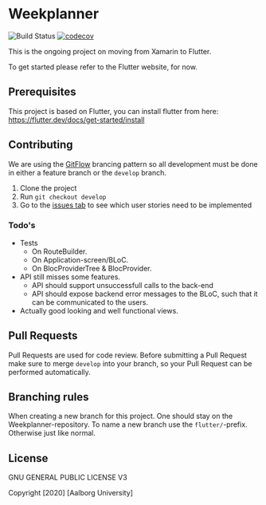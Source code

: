 # Weekplanner

![Build Status](https://github.com/aau-giraf/weekplanner/workflows/CI/badge.svg)
[![codecov](https://codecov.io/gh/aau-giraf/weekplanner/branch/develop/graph/badge.svg)](https://codecov.io/gh/aau-giraf/weekplanner)


This is the ongoing project on moving from Xamarin to Flutter.

To get started please refer to the Flutter website, for now.

## Prerequisites

This project is based on Flutter, you can install flutter from here: https://flutter.dev/docs/get-started/install

## Contributing

We are using the [GitFlow](https://github.com/aau-giraf/wiki/blob/master/process_manual/code_workflow.md#essential-parts-of-gitflow) brancing pattern so all development must be done in either a feature branch or the `develop` branch.

1. Clone the project
2. Run `git checkout develop`
3. Go to the [issues tab](https://github.com/aau-giraf/weekplanner/issues) to see which user stories need to be implemented

### Todo's
- Tests
    - On RouteBuilder.
    - On Application-screen/BLoC.
    - On BlocProviderTree & BlocProvider.
- API still misses some features.
    - API should support unsuccessfull calls to the back-end
    - API should expose backend error messages to the BLoC, such that it can be communicated to the users.
- Actually good looking and well functional views.

## Pull Requests

Pull Requests are used for code review. Before submitting a Pull Request make sure to merge `develop` into your branch, so your Pull Request can be performed automatically.

## Branching rules
When creating a new branch for this project. One should stay on the Weekplanner-repository. To name a new branch use the `flutter/`-prefix. Otherwise just like normal.

## License

GNU GENERAL PUBLIC LICENSE V3

Copyright [2020] [Aalborg University]
